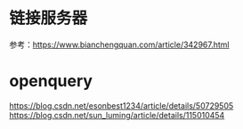 # 链接服务器


  参考：https://www.bianchengquan.com/article/342967.html
  
# openquery
   https://blog.csdn.net/esonbest1234/article/details/50729505
   https://blog.csdn.net/sun_luming/article/details/115010454
